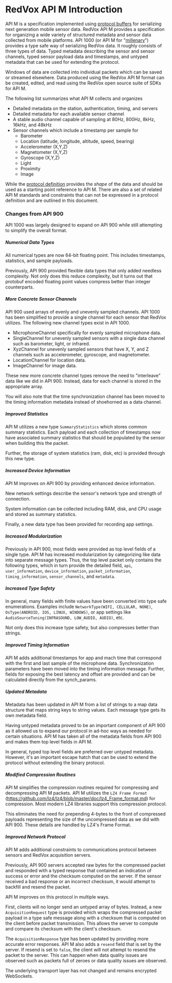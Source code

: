 # RedVox API M Introduction

API M is a specification implemented using [protocol buffers](https://developers.google.com/protocol-buffers) for serializing next generation mobile sensor data. RedVox API M provides a specification for organizing a wide variety of structured metadata and sensor data collected from mobile platforms. API 1000 (or API M for "[millenary](https://www.merriam-webster.com/dictionary/millenary)") provides a type safe way of serializing RedVox data. It roughly consists of three types of data. Typed metadata describing the sensor and sensor channels, typed sensor payload data and timestamps, and untyped metadata that can be used for extending the protocol. 

Windows of data are collected into individual packets which can be saved or streamed elsewhere. Data produced using the RedVox API M format can be created, edited, and read using the RedVox open source suite of SDKs for API M. 

The following list summarizes what API M collects and organizes
* Detailed metadata on the station, authentication, timing, and servers
* Detailed metadata for each available sensor channel
* A stable audio channel capable of sampling at 80Hz, 800Hz, 8kHz, 16kHz, and 48kHz
* Sensor channels which include a timestamp per sample for
  * Barometer
  * Location (latitude, longitude, altitude, speed, bearing)
  * Accelerometer (X,Y,Z)
  * Magnetometer (X,Y,Z)
  * Gyroscope (X,Y,Z)
  * Light
  * Proximity
  * Image  

While the [protocol definition](https://bitbucket.org/redvoxhi/redvox-api-1000/src/master/src/redvox_api1000/redvox_api_1000.proto) provides the _shape_ of the data and should be used as a starting point reference to API M. There are also a set of related API M standards and constraints that can not be expressed in a protocol definition and are outlined in this document.

### Changes from API 900

API 1000 was largely designed to expand on API 900 while still attempting to simplify the overall format.

##### Numerical Data Types

All numerical types are now 64-bit floating point. This includes timestamps, statistics, and sample payloads. 

Previously, API 900 provided flexible data types that only added needless complexity. Not only does this reduce complexity, but it turns out that protobuf encoded floating point values compress better than integer counterparts. 

##### More Concrete Sensor Channels

API 900 used arrays of evenly and unevenly sampled channels. API 1000 has been simplified to provide a single channel for each sensor that RedVox utilizes. The following new channel types exist in API 1000.

* MicrophoneChannel specifically for evenly sampled microphone data.
* SingleChannel for unevenly sampled sensors with a single data channel such as barometer, light, or infrared.
* XyzChannel for unevenly sampled sensors that have X, Y, and Z channels such as accelerometer, gyroscope, and magnetometer.
* LocationChannel for location data.
* ImageChannel for image data.

These new more concrete channel types remove the need to "interleave" data like we did in API 900. Instead, data for each channel is stored in the appropriate array. 

You will also note that the time synchronization channel has been moved to the timing information metadata instead of shoehorned as a data channel.

##### Improved Statistics

API M utilizes a new type `SummaryStatistics` which stores common summary statistics. Each payload and each collection of timestamps now have associated summary statistics that should be populated by the sensor when building this the packet.

Further, the storage of system statistics (ram, disk, etc) is provided through this new type.

##### Increased Device Information

API M improves on API 900 by providing enhanced device information. 

New network settings describe the sensor's network type and strength of connection. 

System information can be collected including RAM, disk, and CPU usage and stored as summary statistics.

Finally, a new data type has been provided for recording app settings.   

##### Increased Modularization

Previously in API 900, most fields were provided as top level fields of a single type. API M has increased modularization by categorizing like data into separate message types. Thus, the top level packet only contains the following types, which in turn provide the detailed field, `api`, `user_information`, `device_information`, `packet_information`, `timing_information`, `sensor_channels`, and `metadata`.

##### Increased Type Safety

In general, many fields with finite values have been converted into type safe enumerations. Examples include `NetworkType(WIFI, CELLULAR, NONE)`, `OsType(ANDROID, IOS, LINUX, WINDOWS)`, or app settings like `AudioSourceTuning(INFRASOUND, LOW_AUDIO, AUDIO)`, etc.

Not only does this increase type safety, but also compresses better than strings.

##### Improved Timing Information

API M adds additional timestamps for app and mach time that correspond with the first and last sample of the microphone data. Synchronization parameters have been moved into the timing information message. Further, fields for exposing the best latency and offset are provided and can be calculated directly from the synch_params.

##### Updated Metadata

Metadata has been updated in API M from a list of strings to a map data structure that maps string keys to string values. Each message type gets its own metadata field. 

Having untyped metadata proved to be an important component of API 900 as it allowed us to expand our protocol in ad-hoc ways as needed for certain situations. API M has taken all of the metadata fields from API 900 and makes them top level fields in API M.

In general, typed top level fields are preferred over untyped metadata. However, it's an important escape hatch that can be used to extend the protocol without extending the binary protocol. 


##### Modified Compression Routines

API M simplifies the compression routines required for compressing and decompressing API M packets. API M utilizes the `LZ4 Frame Format` (https://github.com/lz4/lz4/blob/master/doc/lz4_Frame_format.md) for compression. Most modern LZ4 libraries support this compression protocol. 

This eliminates the need for prepending 4-bytes to the front of compressed payloads representing the size of the uncompressed data as we did with API 900. These details are handled by LZ4's Frame Format.  

##### Improved Network Protocol

API M adds additional constraints to communications protocol between sensors and RedVox acquisition servers.

Previously, API 900 servers accepted raw bytes for the compressed packet and responded with a typed response that contained an indication of success or error and the checksum computed on the server. If the sensor received a bad response or an incorrect checksum, it would attempt to backfill and resend the packet.

API M improves on this protocol in multiple ways.

First, clients will no longer send an untyped array of bytes. Instead, a new `AcquisitionRequest` type is provided which wraps the compressed packet payload in a type safe message along with a checksum that is computed on the client before packet transmission. This allows the server to compute and compare its checksum with the client's checksum.
 
 The `AcquisitionResponse` type has been updated by providing more accurate error responses. API M also adds a `resend` field that is set by the server. If resend is set to `false`, the client will not attempt to resend the packet to the server. This can happen when data quality issues are observed such as packets full of zeroes or data quality issues are observed.

The underlying transport layer has not changed and remains encrypted WebSockets.
